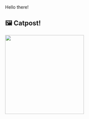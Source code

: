 Hello there!



## 🖼️ Catpost!

<sub>
    <img src="https://cdn2.thecatapi.com/images/5e8.jpg" height="256">
</sub>

